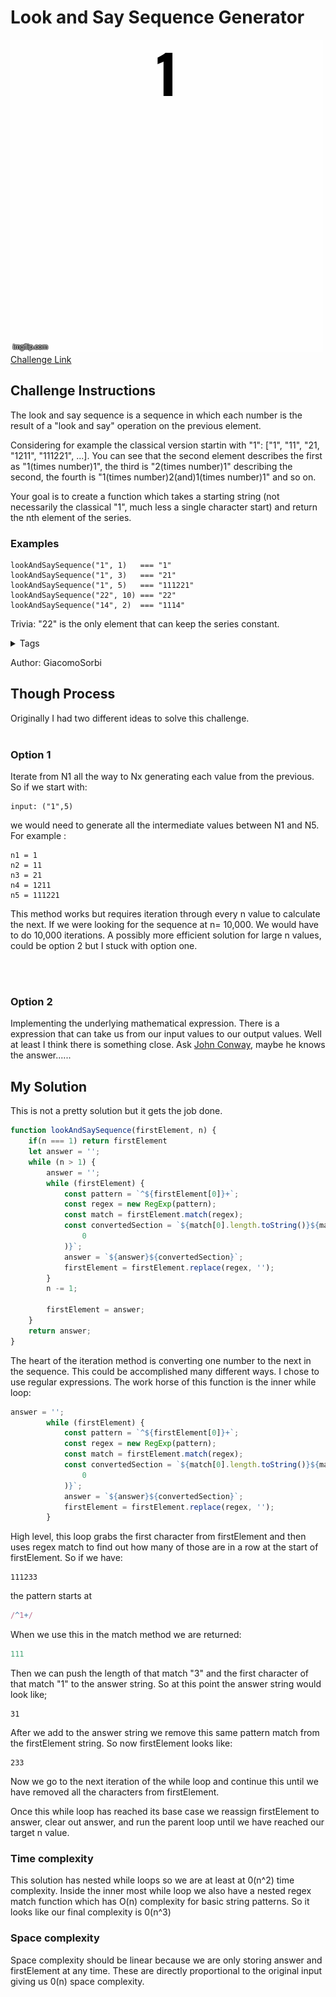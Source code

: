 # Look and Say Sequence Generator
![gif](4wtv6q.gif)
[Challenge Link](https://www.codewars.com/kata/592421cb7312c23a990000cf/train/javascript)

## Challenge Instructions

The look and say sequence is a sequence in which each number is the result of a "look and say" operation on the previous element.

Considering for example the classical version startin with "1": ["1", "11", "21, "1211", "111221", ...]. You can see that the second element describes the first as "1(times number)1", the third is "2(times number)1" describing the second, the fourth is "1(times number)2(and)1(times number)1" and so on.

Your goal is to create a function which takes a starting string (not necessarily the classical "1", much less a single character start) and return the nth element of the series.

### Examples

```
lookAndSaySequence("1", 1)   === "1"
lookAndSaySequence("1", 3)   === "21"
lookAndSaySequence("1", 5)   === "111221"
lookAndSaySequence("22", 10) === "22"
lookAndSaySequence("14", 2)  === "1114"
```

Trivia: "22" is the only element that can keep the series constant.

<details>
<summary>Tags</summary>
<br>

- FUNDAMENTALS
- SEQUENCES
- ARRAYS
- CONSTRUCTORS
- BASIC LANGUAGE FEATURES 
- STRINGS 
- REGULAR EXPRESSIONS
- DECLARATIVE PROGRAMMING
- ADVANCED LANGUAGE FEATURES
- NUMBERS
</details>

Author: GiacomoSorbi

## Though Process

Originally I had two different ideas to solve this challenge.<br><br>

### Option 1
Iterate from N1 all the way to Nx generating each value from the previous. So if we start with:



```
input: ("1",5)
```
we would need to generate all the intermediate values between N1 and N5. For example : 


```
n1 = 1
n2 = 11
n3 = 21
n4 = 1211
n5 = 111221
```
This method works but requires iteration through every n value to calculate the next. If we were looking for the sequence at n= 10,000. We would have to do 10,000 iterations. A possibly more efficient solution for large n values, could be option 2 but I stuck with option one.

<br><br>

### Option 2
Implementing the underlying mathematical expression. There is a expression that can take us from our input values to our output values. Well at least I think there is something close. Ask [John Conway](https://www.youtube.com/watch?v=ea7lJkEhytA), maybe he knows the answer......


## My Solution

This is not a pretty solution but it gets the job done.

```js
function lookAndSaySequence(firstElement, n) {
    if(n === 1) return firstElement
    let answer = '';
	while (n > 1) {
		answer = '';
		while (firstElement) {
			const pattern = `^${firstElement[0]}+`;
			const regex = new RegExp(pattern);
			const match = firstElement.match(regex);
			const convertedSection = `${match[0].length.toString()}${match[0].charAt(
				0
			)}`;
			answer = `${answer}${convertedSection}`;
			firstElement = firstElement.replace(regex, '');
		}
		n -= 1;
	
		firstElement = answer;
	}
	return answer;
}
```

The heart of the iteration method is converting one number to the next in the sequence. This could be accomplished many different ways. I chose to use regular expressions. The work horse of this function is the inner while loop:


```js
answer = '';
		while (firstElement) {
			const pattern = `^${firstElement[0]}+`;
			const regex = new RegExp(pattern);
			const match = firstElement.match(regex);
			const convertedSection = `${match[0].length.toString()}${match[0].charAt(
				0
			)}`;
			answer = `${answer}${convertedSection}`;
			firstElement = firstElement.replace(regex, '');
		}
```
High level, this loop grabs the first character from firstElement and then uses regex match to find out how many of those are in a row at the start of firstElement. So if we have:

```
111233
```
the pattern starts at

```js
/^1+/
```
When we use this in the match method we are returned:
```js
111
```

Then we can push the length of that match "3" and the first character of that match "1" to the answer string. So at this point the answer string would look like;
```
31
```
After we add to the answer string we remove this same pattern match from the firstElement string. So now firstElement looks like:

```
233
```

Now we go to the next iteration of the while loop and continue this until we have removed all the characters from firstElement.


Once this while loop has reached its base case we reassign firstElement to answer, clear out answer, and run the parent loop until we have reached our target n value.


### Time complexity 
This solution has nested while loops so we are at least at 0(n^2) time complexity. Inside the inner most while loop we also have a nested regex match function which has O(n) complexity for basic string patterns. So it looks like our final complexity is 0(n^3)

### Space complexity 
Space complexity should be linear because we are only storing answer and firstElement at any time. These are directly proportional to the original input giving us 0(n) space complexity.